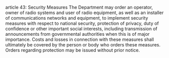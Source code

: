 article 43: Security Measures
The Department may order an operator, owner of radio systems and user of radio equipment, as well as an installer of communications networks and equipment, to implement security measures with respect to national security, protection of privacy, duty of confidence or other important social interests, including transmission of announcements from governmental authorities when this is of major importance. Costs and losses in connection with these measures shall ultimately be covered by the person or body who orders these measures. Orders regarding protection may be issued without prior notice.
<ul>
</ul>